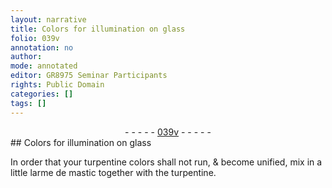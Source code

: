 ```yaml
---
layout: narrative
title: Colors for illumination on glass
folio: 039v
annotation: no
author:
mode: annotated
editor: GR8975 Seminar Participants
rights: Public Domain
categories: []
tags: []
---
```


 <div class="folio" align="center">- - - - - <a href="http://gallica.bnf.fr/ark:/12148/btv1b10500001g/f84.image" target="_blank">039v</a> - - - - - </div> 
## Colors for illumination on glass

 
 In order that your turpentine colors shall not run, & become unified, mix in a little larme de mastic together with the turpentine.
 